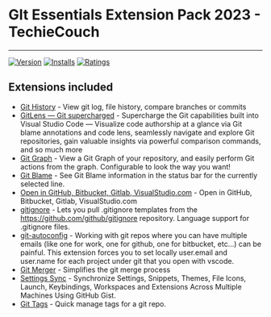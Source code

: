 # GIt Essentials Extension Pack 2023 - TechieCouch

---

[![Version](https://vsmarketplacebadge.apphb.com/version/TechieCouch.git-essentials.svg)](https://marketplace.visualstudio.com/items?itemName=TechieCouch.git-essentials)
[![Installs](https://vsmarketplacebadge.apphb.com/installs/TechieCouch.git-essentials.svg)](https://marketplace.visualstudio.com/items?itemName=TechieCouch.git-essentials)
[![Ratings](https://vsmarketplacebadge.apphb.com/downloads/TechieCouch.git-essentials.svg)](https://marketplace.visualstudio.com/items?itemName=TechieCouch.git-essentials)

## Extensions included

- [Git History](https://marketplace.visualstudio.com/items?itemName=donjayamanne.githistory) - View git log, file history, compare branches or commits
- [GitLens — Git supercharged](https://marketplace.visualstudio.com/items?itemName=eamodio.gitlens) - Supercharge the Git capabilities built into Visual Studio Code — Visualize code authorship at a glance via Git blame annotations and code lens, seamlessly navigate and explore Git repositories, gain valuable insights via powerful comparison commands, and so much more
- [Git Graph](https://marketplace.visualstudio.com/items?itemName=mhutchie.git-graph) - View a Git Graph of your repository, and easily perform Git actions from the graph. Configurable to look the way you want!
- [Git Blame](https://marketplace.visualstudio.com/items?itemName=waderyan.gitblame) - See Git Blame information in the status bar for the currently selected line.
- [Open in GitHub, Bitbucket, Gitlab, VisualStudio.com](https://marketplace.visualstudio.com/items?itemName=ziyasal.vscode-open-in-github) - Open in GitHub, Bitbucket, Gitlab, VisualStudio.com
- [gitignore](https://marketplace.visualstudio.com/items?itemName=codezombiech.gitignore) - Lets you pull .gitignore templates from the <https://github.com/github/gitignore> repository. Language support for .gitignore files.
- [git-autoconfig](https://marketplace.visualstudio.com/items?itemName=shyykoserhiy.git-autoconfig) - Working with git repos where you can have multiple emails (like one for work, one for github, one for bitbucket, etc...) can be painful. This extension forces you to set locally user.email and user.name for each project under git that you open with vscode.
- [Git Merger](https://marketplace.visualstudio.com/items?itemName=shaharkazaz.git-merger) - Simplifies the git merge process
- [Settings Sync](https://marketplace.visualstudio.com/items?itemName=Shan.code-settings-sync) - Synchronize Settings, Snippets, Themes, File Icons, Launch, Keybindings, Workspaces and Extensions Across Multiple Machines Using GitHub Gist.
- [Git Tags](https://marketplace.visualstudio.com/items?itemName=howardzuo.vscode-git-tags) - Quick manage tags for a git repo.
